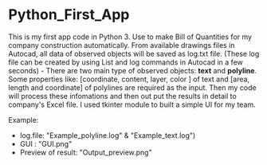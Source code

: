 # Python_First_App
This is my first app code in Python 3.
Use to make Bill of Quantities for my company construction automatically.
From available drawings files in Autocad, all data of observed objects will be saved as log.txt file.
(These log file can be created by using List and log commands in Autocad in a few seconds) - 
There are two main type of observed objects: **text** and **polyline**. Some properties like: [coordinate, content, layer, color ] of text and [area, length and coordinate] of polylines are required as the input. Then my code will process these infomations and then out put the results in detail to company's Excel file. 
I used tkinter module to built a simple UI for my team.

Example:
- log.file: "Example_polyline.log" & "Example_text.log") 
- GUI : "GUI.png"
- Preview of result: "Output_preview.png"


